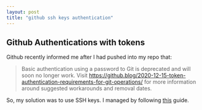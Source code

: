 ```yaml
---
layout: post
title: "github ssh keys authentication"
---
```


## Github Authentications with tokens

Github recently informed me after I had pushed into my repo that:

> Basic authentication using a password to Git is deprecated and will soon no longer work. Visit https://github.blog/2020-12-15-token-authentication-requirements-for-git-operations/ for more information around suggested workarounds and removal dates.

So, my solution was to use SSH keys. I managed by following [this](https://www.freecodecamp.org/news/git-ssh-how-to/) guide.


